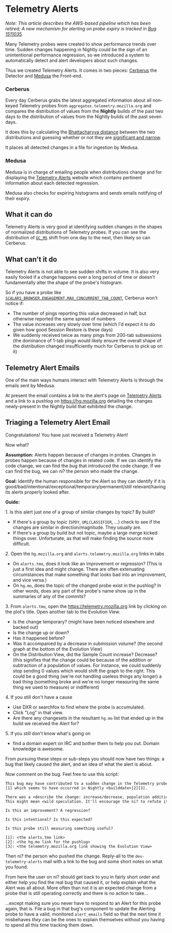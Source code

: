 Telemetry Alerts
================

*Note: This article describes the AWS-based pipeline which has been retired;
A new mechanism for alerting on probe expiry is tracked in
[Bug 1511035](https://bugzilla.mozilla.org/show_bug.cgi?id=1511035).*

Many Telemetry probes were created to show performance trends over time.
Sudden changes happening in Nightly could be the sign of an
unintentional performance regression, so we introduced a system to
automatically detect and alert developers about such changes.

Thus we created Telemetry Alerts. It comes in two pieces:
[Cerberus](https://github.com/mozilla/cerberus/) the Detector and
[Medusa](https://github.com/mozilla/medusa/) the Front-end.

### Cerberus

Every day Cerberus grabs the latest aggregated information about all
non-keyed Telemetry probes from `aggregates.telemetry.mozilla.org` and
compares the distribution of values from the **Nightly** builds of the
past two days to the distribution of values from the Nightly builds of
the past seven days.

It does this by calculating the [Bhattacharyya
distance](https://en.wikipedia.org/wiki/Bhattacharyya_distance) between
the two distributions and guessing whether or not they are [significant
and
narrow](https://github.com/mozilla/cerberus/blob/master/alert/alert.py#L72).

It places all detected changes in a file for ingestion by Medusa.

### Medusa

Medusa is in charge of emailing people when distributions change and for
displaying the [Telemetry Alerts] website which
contains pertinent information about each detected regression.

Medusa also checks for expiring histograms and sends emails notifying of
their expiry.

What it can do
--------------

Telemetry Alerts is very good at identifying sudden changes in the
shapes of normalized distributions of Telemetry probes. If you can see
the distribution of [`GC_MS`](https://mzl.la/2vdMRax) shift from one day
to the next, then likely so can Cerberus.

What can't it do
----------------

Telemetry Alerts is not able to see sudden shifts in volume. It is also
very easily fooled if a change happens over a long period of time or
doesn't fundamentally alter the shape of the probe's histogram.

So if you have a probe like
[`SCALARS_BROWSER.ENGAGEMENT.MAX_CONCURRENT_TAB_COUNT`](https://mzl.la/2vdiuRx),
Cerberus won't notice if:

-   The number of pings reporting this value decreased in half, but
    otherwise reported the same spread of numbers
-   The value increases very slowly over time (which I'd expect it to do
    given how good Session Restore is these days)
-   We suddenly received twice as many pings from 200-tab subsessions
    (the dominance of 1-tab pings would likely ensure the overall shape
    of the distribution changed insufficiently much for Cerberus to pick
    up on it)

Telemetry Alert Emails
----------------------

One of the main ways humans interact with Telemetry Alerts is through
the emails sent by Medusa.

At present the email contains a link to the alert's page on
[Telemetry Alerts] and a link to a pushlog on
<https://hg.mozilla.org> detailing the changes newly-present in the
Nightly build that exhibited the change.

Triaging a Telemetry Alert Email
--------------------------------

Congratulations! You have just received a Telemetry Alert!

Now what?

**Assumption:** Alerts happen because of changes in probes. Changes in
probes happen because of changes in related code. If we can identify the
code change, we can find the bug that introduced the code change. If we
can find the bug, we can ni? the person who made the change.

**Goal:** Identify the human responsible for the Alert so they can
identify if it is
good/bad/intentional/exceptional/temporary/permanent/still
relevant/having its alerts properly looked after.

**Guide:**

1\. Is this alert just one of a group of similar changes by topic? By
build?

-   If there's a group by topic (`SPDY`, `URLCLASSIFIER`, ...) check to see
    if the changes are similar in direction/magnitude. They usually are.
-   If there's a group by build but not topic, maybe a large merge
    kicked things over. Unfortunate, as that will make finding the source
    more difficult.

2\. Open the `hg.mozilla.org` and `alerts.telemetry.mozilla.org` links in
tabs

-   On `alerts.tmo`, does it look like an improvement or regression? (This
    is just a first idea and might change. There are often extenuating
    circumstances that make something that looks bad into an
    improvement, and vice versa.)
-   On `hg.mo`, does the topic of the changed probe exist in the pushlog?
    In other words, does any part of the probe's name show up in the
    summaries of any of the commits?

3\. From `alerts.tmo`, open the <https://telemetry.mozilla.org> link by
clicking on the plot's title. Open another tab to the Evolution View.

-   Is the change temporary? (might have been noticed elsewhere and
    backed out)
-   Is the change up or down?
-   Has it happened before?
-   Was it accompanied by a decrease in submission volume? (the second
    graph at the bottom of the Evolution View)
-   On the Distribution View, did the Sample Count increase? Decrease?
    (this signifies that the change could be because of the addition or
    subtraction of a population of values. For instance, we could
    suddenly stop sending 0 values which would shift the graph to
    the right. This could be a good thing (we're not handling useless
    things any longer) a bad thing (something broke and we're no longer
    measuring the same thing we used to measure) or indifferent)

4\. If you still don't have a cause

-   Use DXR or searchfox to find where the probe is accumulated.
-   Click "Log" in that view.
-   Are there any changesets in the resultant `hg.mo` list that ended up
    in the build we received the Alert for?

5\. If you _still_ don't know what's going on

-   find a domain expert on IRC and bother them to help you out. Domain
    knowledge is awesome.

From pursuing these steps or sub-steps you should now have two things: a
bug that likely caused the alert, and an idea of what the alert is
about.

Now comment on the bug. Feel free to use this script:
```text
This bug may have contributed to a sudden change in the Telemetry probe <PROBE_NAME>[1] which seems to have occurred in Nightly <builddate>[2][3].

There was a <describe the change: increase/decrease, population addition/subtraction, regression/improvement, change in submission/sample volume...>.
This might mean <wild speculation. It'll encourage the ni? to refute it :) >

Is this an improvement? A regression?

Is this intentional? Is this expected?

Is this probe still measuring something useful?

[1]: <the alerts.tmo link>
[2]: <the hg.mo link for the pushlog>
[3]: <the telemetry.mozilla.org link showing the Evolution View>
```

Then ni? the person who pushed the change. Reply-all to the
`dev-telemetry-alerts` mail with a link to the bug and some short notes on
what you found.

From here the user on ni? should get back to you in fairly short order
and either help you find the real bug that caused it, or help explain
what the Alert was all about. More often than not it is an expected
change from a probe that is still operating correctly and there is no
action to take...

...except making sure you never have to respond to an Alert for this
probe again, that is. File a bug in that bug's component to update the
Alerting probe to have a valid, monitored `alert_emails` field so that
the next time it misbehaves *they* can be the ones to explain themselves
without you having to spend all this time tracking them down.

[Telemetry Alerts]: BROKEN:https://alerts.telemetry.mozilla.org
